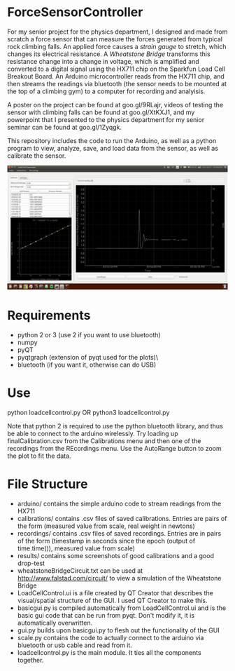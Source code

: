 # ForceSensorController

For my senior project for the physics department, I designed and made from scratch a force sensor that can measure the forces generated from typical rock climbing falls. An applied force causes a *strain gauge* to stretch, which changes its electrical resistance. A *Wheatstone Bridge* transforms this resistance change into a change in voltage, which is amplified and converted to a digital signal using the HX711 chip on the Sparkfun Load Cell Breakout Board. An Arduino microcontroller reads from the HX711 chip, and then streams the readings via bluetooth (the sensor needs to be mounted at the top of a climbing gym) to a computer for recording and analyisis.

A poster on the project can be found at goo.gl/9RLajr, videos of testing the sensor with climbing falls can be found at goo.gl/XtKXJ1, and my powerpoint that I presented to the physics department for my senior seminar can be found at goo.gl/1Zyqgk.

This repository includes the code to run the Arduino, as well as a python program to view, analyze, save, and load data from the sensor, as well as calibrate the sensor.

![screenshot](https://github.com/NickCrews/ForceSensorController/blob/master/results/Screenshot%20from%202018-01-21%2006-59-46.png)

# Requirements
- python 2 or 3 (use 2 if you want to use bluetooth)
- numpy
- pyQT
- pyqtgraph (extension of pyqt used for the plots)\
- bluetooth (if you want it, otherwise can do USB)


# Use
python loadcellcontrol.py
OR
python3 loadcellcontrol.py

Note that python 2 is required to use the python bluetooth library, and thus be able to connect to the arduino wirelessly.
Try loading up finalCalibration.csv from the Calibrations menu and then one of the recordings from the REcordings menu. Use the AutoRange button to zoom the plot to fit the data.

# File Structure
- arduino/ contains the simple arduino code to stream readings from the HX711
- calibrations/ contains .csv files of saved calibrations. Entries are pairs of the form (measured value from scale, real weight in newtons)
- recordings/ contains .csv files of saved recordings. Entries are in pairs of the form (timestamp in seconds since the epoch (output of time.time()), measured value from scale)
- results/ contains some screenshots of good calibrations and a good drop-test
- wheatstoneBridgeCircuit.txt can be used at http://www.falstad.com/circuit/ to view a simulation of the Wheatstone Bridge
- LoadCellControl.ui is a file created by QT Creator that describes the visual/spatial structure of the GUI. I used QT Creator to make this.
- basicgui.py is compiled automatically from LoadCellControl.ui and is the basic gui code that can be run from pyqt. Don't modify it, it is automatically overwritten.
- gui.py builds upon basicgui.py to flesh out the functionality of the GUI
- scale.py contains the code to actually connect to the arduino via bluetooth or usb cable and read from it.
- loadcellcontrol.py is the main module. It ties all the components together.
